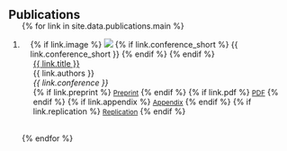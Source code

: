 <h2 id="publications" style="margin: 2px 0px -15px;">Publications</h2>

<div class="publications">
<ol class="bibliography">

{% for link in site.data.publications.main %}

<li>
<div class="pub-row">
  <div class="col-sm-3 abbr" style="position: relative;padding-right: 15px;padding-left: 15px;">
    {% if link.image %} 
    <img src="{{ link.image }}" class="teaser img-fluid z-depth-1" style="width=100;height=40%">
    {% if link.conference_short %} 
    <abbr class="badge">{{ link.conference_short }}</abbr>
    {% endif %}
    {% endif %}
  </div>
  <div class="col-sm-9" style="position: relative;padding-right: 15px;padding-left: 20px;">
      <div class="title"><a href="{{ link.pdf }}">{{ link.title }}</a></div>
      <div class="author">{{ link.authors }}</div>
      <div class="periodical"><em>{{ link.conference }}</em>
      </div>
    <div class="links">
      {% if link.preprint %} 
      <a href="{{ link.preprint }}" class="btn btn-sm z-depth-0" role="button" target="_blank" style="font-size:12px;">Preprint</a>
      {% endif %}
      {% if link.pdf %} 
      <a href="{{ link.pdf }}" class="btn btn-sm z-depth-0" role="button" target="_blank" style="font-size:12px;">PDF</a>
      {% endif %}
      {% if link.appendix %} 
      <a href="{{ link.appendix }}" class="btn btn-sm z-depth-0" role="button" target="_blank" style="font-size:12px;">Appendix</a>
      {% endif %}
      {% if link.replication %} 
      <a href="{{ link.replication }}" class="btn btn-sm z-depth-0" role="button" target="_blank" style="font-size:12px;">Replication</a>
      {% endif %}
    </div>
  </div>
</div>
</li>
<br>

{% endfor %}

</ol>
</div>
